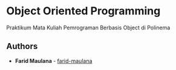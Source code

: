 # Object Oriented Programming

Praktikum Mata Kuliah Pemrograman Berbasis Object di Polinema

## Authors

* **Farid Maulana** - [farid-maulana](https://github.com/farid-maulana)
